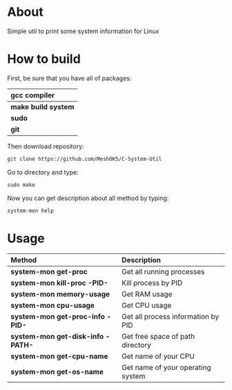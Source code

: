 # About
Simple util to print some system information for Linux

# How to build
First, be sure that you have all of packages:

| **gcc compiler**      |
| :-------------------- |
| **make build system** |
| **sudo**              |
| **git**               |

Then download repository:

```sh
git clone https://github.com/MeshOK5/C-System-Util
```

Go to directory and type:

```sh
sudo make
```

Now you can get description about all method by typing:

```sh
system-mon help
```

# Usage

| Method                              | Description                                |
| :---------------------------------  | :----------------------------------------- |
| **system-mon get-proc**             | Get all running processes                  |
| **system-mon kill-proc -PID-**      | Kill process by PID                        |
| **system-mon memory-usage**         | Get RAM usage                              |
| **system-mon cpu-usage**            | Get CPU usage                              |
| **system-mon get-proc-info -PID-**  | Get all process information by PID         |
| **system-mon get-disk-info -PATH-** | Get free space of path directory           |
| **system-mon get-cpu-name**         | Get name of your CPU                       |
| **system-mon get-os-name**          | Get name of your operating system          |
